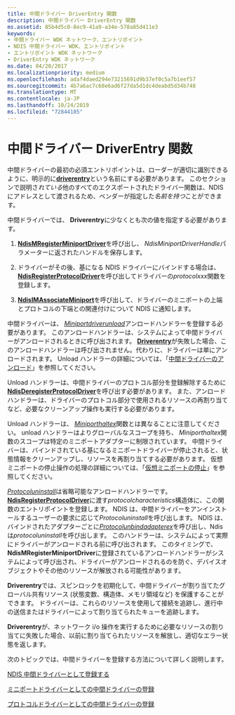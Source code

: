 ```yaml
---
title: 中間ドライバー DriverEntry 関数
description: 中間ドライバー DriverEntry 関数
ms.assetid: 85b4d5c0-8ec9-41a9-a34e-578a85d411e3
keywords:
- 中間ドライバー WDK ネットワーク、エントリポイント
- NDIS 中間ドライバー WDK、エントリポイント
- エントリポイント WDK ネットワーク
- DriverEntry WDK ネットワーク
ms.date: 04/20/2017
ms.localizationpriority: medium
ms.openlocfilehash: adaf4daed294e73215691d9b37ef0c5a7b1eef57
ms.sourcegitcommit: 4b7a6ac7c68e6ad6f27da5d1dc4deabd5d34b748
ms.translationtype: MT
ms.contentlocale: ja-JP
ms.lasthandoff: 10/24/2019
ms.locfileid: "72844185"
---
```

# <a name="intermediate-driver-driverentry-function"></a>中間ドライバー DriverEntry 関数





中間ドライバーの最初の必須エントリポイントは、ローダーが適切に識別できるように、明示的に[**driverentry**](https://docs.microsoft.com/windows-hardware/drivers/ddi/wdm/nc-wdm-driver_initialize)という名前にする必要があります。 このセクションで説明さ*れている*他のすべてのエクスポートされたドライバー関数は、NDIS にアドレスとして渡されるため、ベンダーが指定した*名前を持つ*ことができます。

中間ドライバーでは、 **Driverentry**に少なくとも次の値を指定する必要があります。

1.  [**NdisMRegisterMiniportDriver**](https://docs.microsoft.com/windows-hardware/drivers/ddi/ndis/nf-ndis-ndismregisterminiportdriver)を呼び出し、 *NdisMiniportDriverHandle*パラメーターに返されたハンドルを保存します。

2.  ドライバーがその後、基になる NDIS ドライバーにバインドする場合は、 [**NdisRegisterProtocolDriver**](https://docs.microsoft.com/windows-hardware/drivers/ddi/ndis/nf-ndis-ndisregisterprotocoldriver)を呼び出してドライバーの*protocolxxx*関数を登録します。

3.  [**NdisIMAssociateMiniport**](https://docs.microsoft.com/windows-hardware/drivers/ddi/ndis/nf-ndis-ndisimassociateminiport)を呼び出して、ドライバーのミニポートの上端とプロトコルの下端との関連付けについて NDIS に通知します。

中間ドライバーは、 [*Miniportdriverunload*](https://docs.microsoft.com/windows-hardware/drivers/ddi/ndis/nc-ndis-miniport_unload)アンロードハンドラーを登録する必要があります。 このアンロードハンドラーは、システムによって中間ドライバーがアンロードされるときに呼び出されます。 [**Driverentry**](https://docs.microsoft.com/windows-hardware/drivers/ddi/wdm/nc-wdm-driver_initialize)が失敗した場合、このアンロードハンドラーは呼び出されません。代わりに、ドライバーは単にアンロードされます。 Unload ハンドラーの詳細については、「[中間ドライバーのアンロード](unloading-an-intermediate-driver.md)」を参照してください。

Unload ハンドラーは、中間ドライバーのプロトコル部分を登録解除するために[**NdisDeregisterProtocolDriver**](https://docs.microsoft.com/windows-hardware/drivers/ddi/ndis/nf-ndis-ndisderegisterprotocoldriver)を呼び出す必要があります。 また、アンロードハンドラーは、ドライバーのプロトコル部分で使用されるリソースの再割り当てなど、必要なクリーンアップ操作も実行する必要があります。

Unload ハンドラーは、 [*Miniporthaltex*](https://docs.microsoft.com/windows-hardware/drivers/ddi/ndis/nc-ndis-miniport_halt)関数とは異なることに注意してください。 unload ハンドラーはよりグローバルなスコープを持ち、 *Miniporthaltex*関数のスコープは特定のミニポートアダプターに制限されています。 中間ドライバーは、バインドされている基になるミニポートドライバーが停止されると、状態情報をクリーンアップし、リソースを再割り当てする必要があります。 仮想ミニポートの停止操作の処理の詳細については、「[仮想ミニポートの停止](halting-a-virtual-miniport.md)」を参照してください。

[*Protocoluninstall*](https://docs.microsoft.com/windows-hardware/drivers/ddi/ndis/nc-ndis-protocol_uninstall)は省略可能なアンロードハンドラーです。 [**NdisRegisterProtocolDriver**](https://docs.microsoft.com/windows-hardware/drivers/ddi/ndis/nf-ndis-ndisregisterprotocoldriver)に渡す*protocolcharacteristics*構造体に、この関数のエントリポイントを登録します。 NDIS は、中間ドライバーをアンインストールするユーザーの要求に応じて*Protocoluninstall*を呼び出します。 NDIS は、バインドされたアダプターごとに[*Protocolunbindadapterex*](https://docs.microsoft.com/windows-hardware/drivers/ddi/ndis/nc-ndis-protocol_unbind_adapter_ex)を呼び出し、Ndis は*protocoluninstall*を呼び出します。 このハンドラーは、システムによって実際にドライバーがアンロードされる前に呼び出されます。 このタイミングで、 **NdisMRegisterMiniportDriver**に登録されているアンロードハンドラーがシステムによって呼び出され、ドライバーがアンロードされるのを防ぐ、デバイスオブジェクトやその他のリソースが解放される可能性があります。

**Driverentry**では、スピンロックを初期化して、中間ドライバーが割り当てたグローバル共有リソース (状態変数、構造体、メモリ領域など) を保護することができます。 ドライバーは、これらのリソースを使用して接続を追跡し、進行中の送信またはドライバーによって割り当てられたキューを追跡します。

**Driverentry**が、ネットワーク i/o 操作を実行するために必要なリソースの割り当てに失敗した場合、以前に割り当てられたリソースを解放し、適切なエラー状態を返します。

次のトピックでは、中間ドライバーを登録する方法について詳しく説明します。

[NDIS 中間ドライバーとして登録する](registering-as-an-ndis-intermediate-driver.md)

[ミニポートドライバーとしての中間ドライバーの登録](registering-an-intermediate-driver-as-a-miniport-driver.md)

[プロトコルドライバーとしての中間ドライバーの登録](registering-an-intermediate-driver-as-a-protocol.md)

 

 





